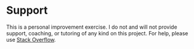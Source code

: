 # Support

This is a personal improvement exercise. I do not and will not provide support, coaching, or tutoring
of any kind on this project. For help, please use [Stack Overflow](https://stackoverflow.com/).
